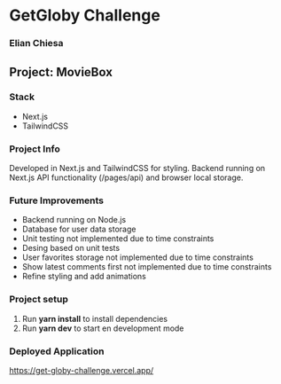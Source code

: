 # GetGloby Challenge

### Elian Chiesa

## Project: MovieBox

### Stack
- Next.js
- TailwindCSS

### Project Info
Developed in Next.js and TailwindCSS for styling.
Backend running on Next.js API functionality (/pages/api) and browser local storage.

### Future Improvements
- Backend running on Node.js
- Database for user data storage
- Unit testing not implemented due to time constraints
- Desing based on unit tests
- User favorites storage not implemented due to time constraints
- Show latest comments first not implemented due to time constraints
- Refine styling and add animations

### Project setup
1. Run **yarn install** to install dependencies
2. Run **yarn dev** to start en development mode

### Deployed Application
https://get-globy-challenge.vercel.app/
